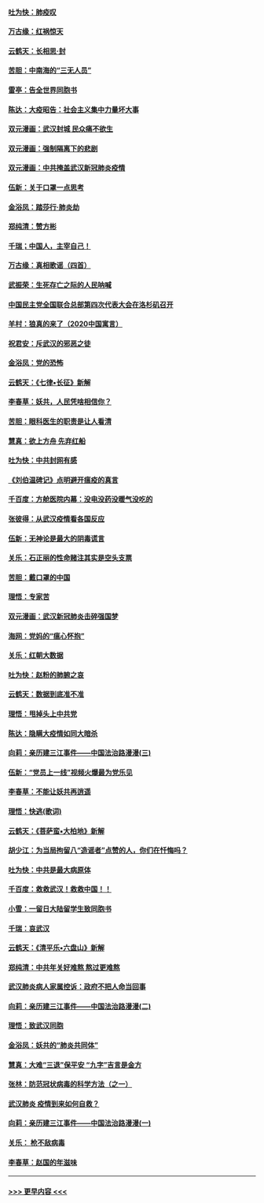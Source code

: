#### [吐为快：肺疫叹](../pages/nsc993/n11864027.md?t=02130144) 
#### [万古缘：红祸惊天](../pages/nsc993/n11864079.md?t=02130144) 
#### [云鹤天：长相思‧封](../pages/nsc993/n11864006.md?t=02130144) 
#### [苦胆：中南海的“三无人员”](../pages/nsc993/n11862997.md?t=02130144) 
#### [雷亭：告全世界同胞书](../pages/nsc993/n11862572.md?t=02130144) 
#### [陈达：大疫昭告：社会主义集中力量坏大事](../pages/nsc993/n11859419.md?t=02130144) 
#### [双元漫画：武汉封城 民众痛不欲生](../pages/nsc993/n11859287.md?t=02130144) 
#### [双元漫画：强制隔离下的悲剧](../pages/nsc993/n11859244.md?t=02130144) 
#### [双元漫画：中共掩盖武汉新冠肺炎疫情](../pages/nsc993/n11858249.md?t=02130144) 
#### [伍新：关于口罩一点思考](../pages/nsc993/n11859195.md?t=02130144) 
#### [金浴凤：踏莎行‧肺炎劫](../pages/nsc993/n11858227.md?t=02130144) 
#### [郑纯清：赞方彬](../pages/nsc993/n11856803.md?t=02130144) 
#### [千瑞；中国人，主宰自己！](../pages/nsc993/n11856793.md?t=02130144) 
#### [万古缘：真相歌谣（四首）](../pages/nsc993/n11856263.md?t=02130144) 
#### [武振荣：生死存亡之际的人民呐喊](../pages/nsc993/n11856256.md?t=02130144) 
#### [中国民主党全国联合总部第四次代表大会在洛杉矶召开](../pages/nsc993/n11856344.md?t=02130144) 
#### [羊村：狼真的来了（2020中国寓言）](../pages/nsc993/n11856229.md?t=02130144) 
#### [祝君安：斥武汉的邪恶之徒](../pages/nsc993/n11855861.md?t=02130144) 
#### [金浴凤：党的恐怖](../pages/nsc993/n11855849.md?t=02130144) 
#### [云鹤天：《七律▪长征》新解](../pages/nsc993/n11855479.md?t=02130144) 
#### [李春草：妖共，人民凭啥相信你？](../pages/nsc993/n11855196.md?t=02130144) 
#### [苦胆：眼科医生的职责是让人看清](../pages/nsc993/n11853840.md?t=02130144) 
#### [慧真：欲上方舟 先弃红船](../pages/nsc993/n11853483.md?t=02130144) 
#### [吐为快：中共封网有感](../pages/nsc993/n11852575.md?t=02130144) 
#### [《刘伯温碑记》点明避开瘟疫的真言](../pages/nsc993/n11852128.md?t=02130144) 
#### [千百度：方舱医院内幕：没电没药没暖气没吃的](../pages/nsc993/n11850211.md?t=02130144) 
#### [张彼得：从武汉疫情看各国反应](../pages/nsc993/n11850102.md?t=02130144) 
#### [伍新：无神论是最大的阴毒谎言](../pages/nsc993/n11846129.md?t=02130144) 
#### [关乐：石正丽的性命赌注其实是空头支票](../pages/nsc993/n11846109.md?t=02130144) 
#### [苦胆：戴口罩的中国](../pages/nsc993/n11845576.md?t=02130144) 
#### [理悟：专家苦](../pages/nsc993/n11845564.md?t=02130144) 
#### [双元漫画：武汉新冠肺炎击碎强国梦](../pages/nsc993/n11843320.md?t=02130144) 
#### [海网：党妈的“瘟心怀抱”](../pages/nsc993/n11840740.md?t=02130144) 
#### [关乐：红朝大数据](../pages/nsc993/n11840675.md?t=02130144) 
#### [吐为快：赵粉的肺腑之哀](../pages/nsc993/n11840618.md?t=02130144) 
#### [云鹤天：数据到底准不准](../pages/nsc993/n11840325.md?t=02130144) 
#### [理悟：甩掉头上中共党](../pages/nsc993/n11838826.md?t=02130144) 
#### [陈达：隐瞒大疫情如同大暗杀](../pages/nsc993/n11838771.md?t=02130144) 
#### [向莉：亲历建三江事件——中国法治路漫漫(三)](../pages/nsc993/n11831825.md?t=02130144) 
#### [伍新：“党员上一线”视频火爆最为党乐见](../pages/nsc993/n11838200.md?t=02130144) 
#### [李春草：不能让妖共再逍遥](../pages/nsc993/n11838102.md?t=02130144) 
#### [理悟：快逃(歌词)](../pages/nsc993/n11838083.md?t=02130144) 
#### [云鹤天：《菩萨蛮▪大柏地》新解](../pages/nsc993/n11838059.md?t=02130144) 
#### [胡少江：为当局拘留八“造谣者”点赞的人，你们在忏悔吗？](../pages/nsc993/n11836801.md?t=02130144) 
#### [吐为快：中共是最大病原体](../pages/nsc993/n11836748.md?t=02130144) 
#### [千百度：救救武汉！救救中国！！](../pages/nsc993/n11836145.md?t=02130144) 
#### [小雪：一留日大陆留学生致同胞书](../pages/nsc993/n11834624.md?t=02130144) 
#### [千瑞：哀武汉](../pages/nsc993/n11833647.md?t=02130144) 
#### [云鹤天：《清平乐▪六盘山》新解](../pages/nsc993/n11833611.md?t=02130144) 
#### [郑纯清：中共年关好难熬 熬过更难熬](../pages/nsc993/n11833489.md?t=02130144) 
#### [武汉肺炎病人家属控诉：政府不把人命当回事](../pages/nsc993/n11833205.md?t=02130144) 
#### [向莉：亲历建三江事件——中国法治路漫漫(二)](../pages/nsc993/n11829102.md?t=02130144) 
#### [理悟：致武汉同胞](../pages/nsc993/n11831522.md?t=02130144) 
#### [金浴凤：妖共的“肺炎共同体”](../pages/nsc993/n11829448.md?t=02130144) 
#### [慧真：大难“三退”保平安 “九字”吉言是金方](../pages/nsc993/n11829501.md?t=02130144) 
#### [张林：防范冠状病毒的科学方法（之一）](../pages/nsc993/n11828618.md?t=02130144) 
#### [武汉肺炎 疫情到来如何自救？](../pages/nsc993/n11827632.md?t=02130144) 
#### [向莉：亲历建三江事件——中国法治路漫漫(一)](../pages/nsc993/n11827190.md?t=02130144) 
#### [关乐： 枪不敌病毒](../pages/nsc993/n11826746.md?t=02130144) 
#### [李春草：赵国的年滋味](../pages/nsc993/n11826321.md?t=02130144) 

----
#### [ >>> 更早内容 <<< ](../indexes/nsc993-earlier.md)
